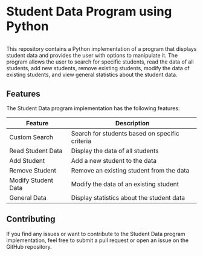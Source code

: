 # <p style="font-size:32px;">Student Data Program using Python</p>

This repository contains a Python implementation of a program that displays student data and provides the user with options to manipulate it. The program allows the user to search for specific students, read the data of all students, add new students, remove existing students, modify the data of existing students, and view general statistics about the student data.

## Features

The Student Data program implementation has the following features:

| Feature | Description |
| --- | --- |
| Custom Search | Search for students based on specific criteria |
| Read Student Data | Display the data of all students |
| Add Student | Add a new student to the data |
| Remove Student | Remove an existing student from the data |
| Modify Student Data | Modify the data of an existing student |
| General Data | Display statistics about the student data |




## Contributing

If you find any issues or want to contribute to the Student Data program implementation, feel free to submit a pull request or open an issue on the GitHub repository.
